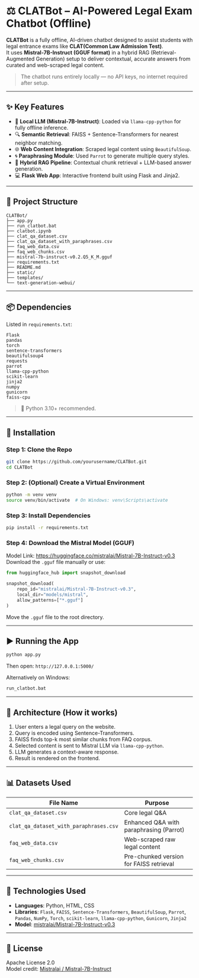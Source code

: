 # ⚖️ CLATBot – AI-Powered Legal Exam Chatbot (Offline)

**CLATBot** is a fully offline, AI-driven chatbot designed to assist students with legal entrance exams like **CLAT(Common Law Admission Test)**.  
It uses **Mistral-7B-Instruct (GGUF format)** in a hybrid RAG (Retrieval-Augmented Generation) setup to deliver contextual, accurate answers from curated and web-scraped legal content.

> The chatbot runs entirely locally — no API keys, no internet required after setup.

---

## ✨ Key Features

- 🧠 **Local LLM (Mistral-7B-Instruct)**: Loaded via `llama-cpp-python` for fully offline inference.
- 🔍 **Semantic Retrieval**: FAISS + Sentence-Transformers for nearest neighbor matching.
- 🌐 **Web Content Integration**: Scraped legal content using `BeautifulSoup`.
- 🌀 **Paraphrasing Module**: Used `Parrot` to generate multiple query styles.
- 💬 **Hybrid RAG Pipeline**: Contextual chunk retrieval + LLM-based answer generation.
- 💻 **Flask Web App**: Interactive frontend built using Flask and Jinja2.

---

## 📂 Project Structure

```
CLATBot/
├── app.py
├── run_clatbot.bat
├── clatbot.ipynb
├── clat_qa_dataset.csv
├── clat_qa_dataset_with_paraphrases.csv
├── faq_web_data.csv
├── faq_web_chunks.csv
├── mistral-7b-instruct-v0.2.Q5_K_M.gguf
├── requirements.txt
├── README.md
├── static/
├── templates/
└── text-generation-webui/
```

---

## 📦 Dependencies

Listed in `requirements.txt`:

```
Flask
pandas
torch
sentence-transformers
beautifulsoup4
requests
parrot
llama-cpp-python
scikit-learn
jinja2
numpy
gunicorn
faiss-cpu
```

> 🐍 Python 3.10+ recommended.

---

## 🔧 Installation

### Step 1: Clone the Repo

```bash
git clone https://github.com/yourusername/CLATBot.git
cd CLATBot
```

### Step 2: (Optional) Create a Virtual Environment

```bash
python -m venv venv
source venv/bin/activate  # On Windows: venv\Scripts\activate
```

### Step 3: Install Dependencies

```bash
pip install -r requirements.txt
```

### Step 4: Download the Mistral Model (GGUF)

Model Link: https://huggingface.co/mistralai/Mistral-7B-Instruct-v0.3  
Download the `.gguf` file manually or use:

```python
from huggingface_hub import snapshot_download

snapshot_download(
    repo_id="mistralai/Mistral-7B-Instruct-v0.3",
    local_dir="models/mistral",
    allow_patterns=["*.gguf"]
)
```

Move the `.gguf` file to the root directory.

---

## ▶️ Running the App

```bash
python app.py
```

Then open: `http://127.0.0.1:5000/`

Alternatively on Windows:

```bash
run_clatbot.bat
```

---

## 🧠 Architecture (How it works)

1. User enters a legal query on the website.
2. Query is encoded using Sentence-Transformers.
3. FAISS finds top-k most similar chunks from FAQ corpus.
4. Selected content is sent to Mistral LLM via `llama-cpp-python`.
5. LLM generates a context-aware response.
6. Result is rendered on the frontend.

---

## 📊 Datasets Used

| File Name                              | Purpose                                  |
|----------------------------------------|------------------------------------------|
| `clat_qa_dataset.csv`                  | Core legal Q&A                           |
| `clat_qa_dataset_with_paraphrases.csv`| Enhanced Q&A with paraphrasing (Parrot)  |
| `faq_web_data.csv`                     | Web-scraped raw legal content            |
| `faq_web_chunks.csv`                   | Pre-chunked version for FAISS retrieval  |

---

## 🧪 Technologies Used

- **Languages**: Python, HTML, CSS
- **Libraries**: `Flask`, `FAISS`, `Sentence-Transformers`, `BeautifulSoup`, `Parrot`, `Pandas`, `NumPy`, `Torch`, `scikit-learn`, `llama-cpp-python`, `Gunicorn`, `Jinja2`
- **Model**: [mistralai/Mistral-7B-Instruct-v0.3](https://huggingface.co/mistralai/Mistral-7B-Instruct-v0.3)

---

## 📜 License

Apache License 2.0  
Model credit: [Mistralai / Mistral-7B-Instruct](https://huggingface.co/mistralai)